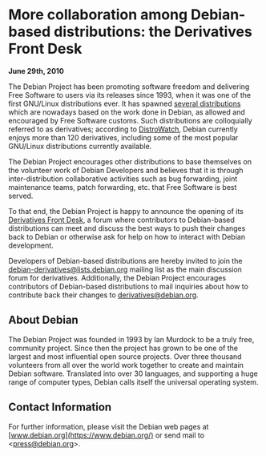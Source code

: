 
More collaboration among Debian-based distributions: the Derivatives Front Desk
===============================================================================


**June 29th, 2010**


The Debian Project has been promoting software freedom and delivering Free
Software to users via its releases since 1993, when it was one of the first
GNU/Linux distributions ever. It has spawned [several
distributions](http://www.flickr.com/photos/iamurdock/3950212995/sizes/l/) which are nowadays based on the work done in Debian, as
allowed and encouraged by Free Software customs. Such distributions are
colloquially referred to as derivatives; according to [DistroWatch](http://distrowatch.com/), Debian currently enjoys more
than 120 derivatives, including some of the most popular GNU/Linux
distributions currently available.


The Debian Project encourages other distributions to base themselves on the
volunteer work of Debian Developers and believes that it is through
inter-distribution collaborative activities such as bug forwarding, joint
maintenance teams, patch forwarding, etc. that Free Software is best
served.


To that end, the Debian Project is happy to announce the opening of its [Derivatives Front Desk](https://wiki.debian.org/DerivativesFrontDesk),
a forum where contributors to Debian-based distributions can meet and discuss
the best ways to push their changes back to Debian or otherwise ask for help on
how to interact with Debian development.


Developers of Debian-based distributions are hereby invited to join the [debian-derivatives@lists.debian.org](https://lists.debian.org/debian-derivatives/)
mailing list as the main discussion forum for derivatives. Additionally, the
Debian Project encourages contributors of Debian-based distributions to mail
inquiries about how to contribute back their changes to [derivatives@debian.org](mailto:derivatives@debian.org).


About Debian
------------


The Debian Project was founded in 1993 by Ian Murdock to be a truly
free, community project. Since then the project has grown to be one of
the largest and most influential open source projects. Over three
thousand volunteers from all over the world work together to create and
maintain Debian software. Translated into over 30 languages, and
supporting a huge range of computer types, Debian calls itself the
universal operating system.


Contact Information
-------------------


For further information, please visit the Debian web pages at
[www.debian.org](https://www.debian.org/) or send mail to
<[press@debian.org](mailto:press@debian.org)>.



